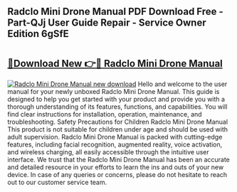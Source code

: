 ## Radclo Mini Drone Manual PDF Download Free - Part-QJj User Guide Repair - Service Owner Edition 6gSfE

# <h2><a href="http://bc33949.oget.top/?id=Radclo+Mini+Drone+Manual">🔗Download New 👉🔴 Radclo Mini Drone Manual</a></h2>

[![Radclo Mini Drone Manual new download](https://i.imgur.com/5g1atiW.png)](http://bc33949.oget.top/?id=Radclo+Mini+Drone+Manual)
Hello and welcome to the user manual for your newly unboxed Radclo Mini Drone Manual. This guide is designed to help you get started with your product and provide you with a thorough understanding of its features, functions, and capabilities. You will find clear instructions for installation, operation, maintenance, and troubleshooting. Safety Precautions for Children Radclo Mini Drone Manual This product is not suitable for children under age and should be used with adult supervision. Radclo Mini Drone Manual is packed with cutting-edge features, including facial recognition, augmented reality, voice activation, and wireless charging, all easily accessible through the intuitive user interface. We trust that the Radclo Mini Drone Manual has been an accurate and detailed resource in your efforts to learn the ins and outs of your new device. In case of any queries or concerns, please do not hesitate to reach out to our customer service team.
